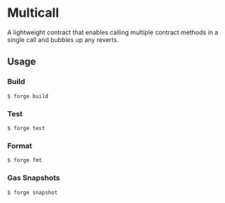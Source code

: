 # Multicall
A lightweight contract that enables calling multiple contract methods in a single call and bubbles up any reverts.

## Usage

### Build

```shell
$ forge build
```

### Test

```shell
$ forge test
```

### Format

```shell
$ forge fmt
```

### Gas Snapshots

```shell
$ forge snapshot
```
